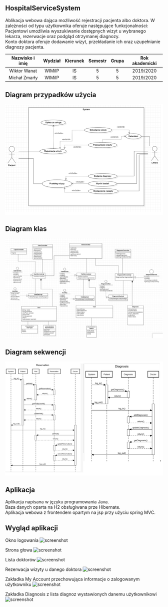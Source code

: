 ## HospitalServiceSystem
Ablikacja webowa dająca możliwość rejestracji pacjenta albo doktora. W zależności od typu użytkownika oferuje następujące funkcjonalności:<br />
Pacjentowi umożliwia wyszukiwanie dostępnych wizyt u wybranego lekarza, rezerwacje oraz podgląd otrzymanej diagnozy.<br />
Konto doktora oferuje dodawanie wizyt, przekładanie ich oraz uzupełnianie diagnozy pacjenta.

| Nazwisko i imię | Wydział | Kierunek | Semestr | Grupa | Rok akademicki |
| :-------------: | :-----: | :------: | :-----: | :---: | :------------: |
| Wiktor Wanat        | WIMiIP  | IS       |   5     | 5     | 2019/2020      |
| Michał Zmarły       | WIMiIP  | IS       |   5     | 5     | 2019/2020      |

## Diagram przypadków użycia 
![screenshot](/sources/useCase.jpg)

## Diagram klas
![screenshot](/sources/classDiagram.jpg)


## Diagram sekwencji
![screenshot](/sources/diagramSekwencjiOba.jpg)

## Aplikacja
Aplikacja napisana w języku programowania Java.<br />
Baza danych oparta na H2 obsługiwana prze Hibernate.<br />
Aplikacja webowa z frontendem opartym na jsp przy użyciu spring MVC. 

## Wygląd aplikacji
Okno logowania
![screenshot](/sources/loginPage.jpg)

Strona głowa
![screenshot](/sources/homePage.jpg)

Lista doktorów
![screenshot](/sources/doctorsPage.jpg)

Rezerwacja wizyty u danego doktora
![screenshot](/sources/setupVisitPage.jpg)

Zakładka My Account przechowująca informacje o zalogowanym użytkowniku
![screenshot](/sources/myaccountPage.jpg)

Zakładka Diagnosis z lista diagnoz wystawionych danemu użytkownikowi
![screenshot](/sources/userDiagnosisPage.jpg)





